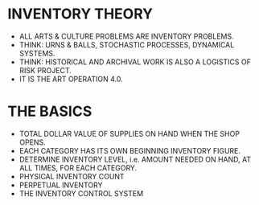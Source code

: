 INVENTORY THEORY
================
* ALL ARTS & CULTURE PROBLEMS ARE INVENTORY PROBLEMS.
* THINK: URNS & BALLS, STOCHASTIC PROCESSES, DYNAMICAL SYSTEMS.
* THINK: HISTORICAL AND ARCHIVAL WORK IS ALSO A LOGISTICS OF RISK PROJECT.
* IT IS THE ART OPERATION 4.0.

THE BASICS
==========
* TOTAL DOLLAR VALUE OF SUPPLIES ON HAND WHEN THE SHOP OPENS.
* EACH CATEGORY HAS ITS OWN BEGINNING INVENTORY FIGURE.
* DETERMINE INVENTORY LEVEL, i.e. AMOUNT NEEDED ON HAND, AT ALL TIMES, FOR EACH CATEGORY.
* PHYSICAL INVENTORY COUNT
* PERPETUAL INVENTORY
* THE INVENTORY CONTROL SYSTEM
